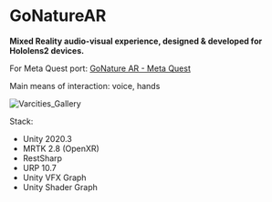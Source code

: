 # GoNatureAR
 **Mixed Reality audio-visual experience, designed & developed for Hololens2 devices.**
 
 For Meta Quest port: [GoNature AR - Meta Quest](https://github.com/MinasKatsiokalis/GoNatureAR-MetaQuest)

Main means of interaction: voice, hands

![Varcities_Gallery](https://github.com/MinasKatsiokalis/GoNatureAR/assets/9119948/f3177976-7d35-49a9-b885-0e58683840af)

Stack:
- Unity 2020.3
- MRTK 2.8 (OpenXR)
- RestSharp
- URP 10.7
- Unity VFX Graph
- Unity Shader Graph

